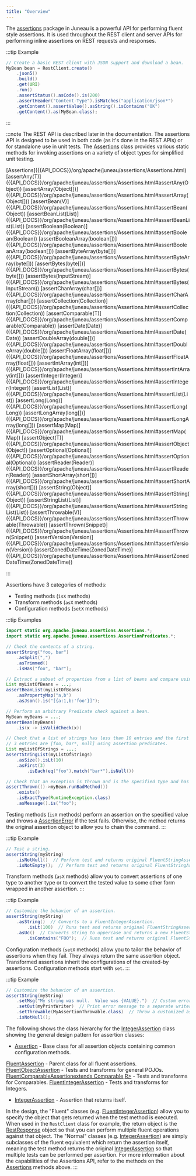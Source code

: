 ```yaml
---
title: "Overview"
---
```


The [assertions]({{API_DOCS}}/org/apache/juneau/assertions.html) package in Juneau is a powerful API for performing fluent style assertions.
It is used throughout the REST client and server APIs for performing inline assertions on REST requests and responses.

:::tip Example
```java
// Create a basic REST client with JSON support and download a bean.
MyBean bean = RestClient.create()
    .json5()
    .build()
    .get(URI)
    .run()
    .assertStatus().asCode().is(200)
    .assertHeader("Content-Type").isMatches("application/json*")
    .getContent().assertValue().asString().isContains("OK")
    .getContent().as(MyBean.class);
```
:::

:::note
The REST API is described later in the documentation.
The assertions API is designed to be used in both code (as it's done in the REST APIs) or for standalone
use in unit tests.
The [Assertions]({{API_DOCS}}/org/apache/juneau/assertions/Assertions.html) class provides various static methods for invoking assertions on a variety
of object types for simplified unit testing.

<tree>
<node-0><java-class>[Assertions]({{API_DOCS}}/org/apache/juneau/assertions/Assertions.html)</java-class></node-0>
<node-1><java-method>[assertAny(T)]({{API_DOCS}}/org/apache/juneau/assertions/Assertions.html#assertAny(Object))</java-method></node-1>
<node-1><java-method>[assertArray(Object[])]({{API_DOCS}}/org/apache/juneau/assertions/Assertions.html#assertArray(Object[]))</java-method></node-1>
<node-1><java-method>[assertBean(V)]({{API_DOCS}}/org/apache/juneau/assertions/Assertions.html#assertBean(Object))</java-method></node-1>
<node-1><java-method>[assertBeanList(List)]({{API_DOCS}}/org/apache/juneau/assertions/Assertions.html#assertBeanList(List))</java-method></node-1>
<node-1><java-method>[assertBoolean(Boolean)]({{API_DOCS}}/org/apache/juneau/assertions/Assertions.html#assertBoolean(Boolean))</java-method></node-1>
<node-1><java-method>[assertBooleanArray(boolean[])]({{API_DOCS}}/org/apache/juneau/assertions/Assertions.html#assertBooleanArray(boolean[]))</java-method></node-1>
<node-1><java-method>[assertByteArray(byte[])]({{API_DOCS}}/org/apache/juneau/assertions/Assertions.html#assertByteArray(byte[]))</java-method></node-1>
<node-1><java-method>[assertBytes(byte[])]({{API_DOCS}}/org/apache/juneau/assertions/Assertions.html#assertBytes(byte[]))</java-method></node-1>
<node-1><java-method>[assertBytes(InputStream)]({{API_DOCS}}/org/apache/juneau/assertions/Assertions.html#assertBytes(InputStream))</java-method></node-1>
<node-1><java-method>[assertCharArray(char[])]({{API_DOCS}}/org/apache/juneau/assertions/Assertions.html#assertCharArray(char[]))</java-method></node-1>
<node-1><java-method>[assertCollection(Collection)]({{API_DOCS}}/org/apache/juneau/assertions/Assertions.html#assertCollection(Collection))</java-method></node-1>
<node-1><java-method>[assertComparable(T)]({{API_DOCS}}/org/apache/juneau/assertions/Assertions.html#assertComparable(Comparable))</java-method></node-1>
<node-1><java-method>[assertDate(Date)]({{API_DOCS}}/org/apache/juneau/assertions/Assertions.html#assertDate(Date))</java-method></node-1>
<node-1><java-method>[assertDoubleArray(double[])]({{API_DOCS}}/org/apache/juneau/assertions/Assertions.html#assertDoubleArray(double[]))</java-method></node-1>
<node-1><java-method>[assertFloatArray(float[])]({{API_DOCS}}/org/apache/juneau/assertions/Assertions.html#assertFloatArray(float[]))</java-method></node-1>
<node-1><java-method>[assertIntArray(int[])]({{API_DOCS}}/org/apache/juneau/assertions/Assertions.html#assertIntArray(int[]))</java-method></node-1>
<node-1><java-method>[assertInteger(Integer)]({{API_DOCS}}/org/apache/juneau/assertions/Assertions.html#assertInteger(Integer))</java-method></node-1>
<node-1><java-method>[assertList(List)]({{API_DOCS}}/org/apache/juneau/assertions/Assertions.html#assertList(List))</java-method></node-1>
<node-1><java-method>[assertLong(Long)]({{API_DOCS}}/org/apache/juneau/assertions/Assertions.html#assertLong(Long))</java-method></node-1>
<node-1><java-method>[assertLongArray(long[])]({{API_DOCS}}/org/apache/juneau/assertions/Assertions.html#assertLongArray(long[]))</java-method></node-1>
<node-1><java-method>[assertMap(Map)]({{API_DOCS}}/org/apache/juneau/assertions/Assertions.html#assertMap(Map))</java-method></node-1>
<node-1><java-method>[assertObject(T)]({{API_DOCS}}/org/apache/juneau/assertions/Assertions.html#assertObject(Object))</java-method></node-1>
<node-1><java-method>[assertOptional(Optional)]({{API_DOCS}}/org/apache/juneau/assertions/Assertions.html#assertOptional(Optional))</java-method></node-1>
<node-1><java-method>[assertReader(Reader)]({{API_DOCS}}/org/apache/juneau/assertions/Assertions.html#assertReader(Reader))</java-method></node-1>
<node-1><java-method>[assertShortArray(short[])]({{API_DOCS}}/org/apache/juneau/assertions/Assertions.html#assertShortArray(short[]))</java-method></node-1>
<node-1><java-method>[assertString(Object)]({{API_DOCS}}/org/apache/juneau/assertions/Assertions.html#assertString(Object))</java-method></node-1>
<node-1><java-method>[assertStringList(List)]({{API_DOCS}}/org/apache/juneau/assertions/Assertions.html#assertStringList(List))</java-method></node-1>
<node-1><java-method>[assertThrowable(V)]({{API_DOCS}}/org/apache/juneau/assertions/Assertions.html#assertThrowable(Throwable))</java-method></node-1>
<node-1><java-method>[assertThrown(Snippet)]({{API_DOCS}}/org/apache/juneau/assertions/Assertions.html#assertThrown(Snippet))</java-method></node-1>
<node-1><java-method>[assertVersion(Version)]({{API_DOCS}}/org/apache/juneau/assertions/Assertions.html#assertVersion(Version))</java-method></node-1>
<node-1><java-method>[assertZonedDateTime(ZonedDateTime)]({{API_DOCS}}/org/apache/juneau/assertions/Assertions.html#assertZonedDateTime(ZonedDateTime))</java-method></node-1>
</tree>

:::

Assertions have 3 categories of methods:

- Testing methods (`isX` methods)
- Transform methods (`asX` methods)
- Configuration methods (`setX` methods)

:::tip Examples
```java
import static org.apache.juneau.assertions.Assertions.*;
import static org.apache.juneau.assertions.AssertionPredicates.*;

// Check the contents of a string.
assertString("foo, bar")
    .asSplit(",")
    .asTrimmed()
    .isHas("foo", "bar");

// Extract a subset of properties from a list of beans and compare using Simplified JSON.
List myListOfBeans = ...;
assertBeanList(myListOfBeans)
    .asPropertyMap("a,b")
    .asJson().is("[{a:1,b:'foo'}]");

// Perform an arbitrary Predicate check against a bean.
MyBean myBeans = ...;
assertBean(myBeans)
    .is(x -> isValidCheck(x))

// Check that a list of strings has less than 10 entries and the first
// 3 entries are [foo, bar*, null] using assertion predicates.
List myListOfStrings = ...;
assertStringList(myListOfStrings)
    .asSize().isLt(10)
    .asFirst(3)
        .isEach(eq("foo"),match("bar*"),isNull())

// Check that an exception is thrown and is the specified type and has the specified message.
assertThrown(()->myBean.runBadMethod())
    .exists()
    .isExactType(RuntimeException.class)
    .asMessage().is("foo");
```

Testing methods (`isX` methods) perform an assertion on the specified value and throws a [AssertionError]({{API_DOCS}}/java/lang/AssertionError.html) if
the test fails.  Otherwise, the method returns the original assertion object to allow you to chain the command.
:::

:::tip Example
```java
// Test a string.
assertString(myString)
    .isNotNull()  // Perform test and returns original FluentStringAssertion.
    .isNotEmpty();  // Perform test and returns original FluentStringAssertion.
```

Transform methods (`asX` methods) allow you to convert assertions of one type to another type or to convert the tested value to
some other form wrapped in another assertion.
:::

:::tip Example
```java
// Customize the behavior of an assertion.
assertString(myString)
    .asString()  // Converts to a FluentIntegerAssertion.
        .isLt(100)  // Runs test and returns original FluentStringAssertion.
    .asUc()  // Converts string to uppercase and returns a new FluentStringAssertion.
        .isContains("FOO");  // Runs test and returns original FluentStringAssertion.
```

Configuration methods (`setX` methods) allow you to tailor the behavior of assertions when they fail.  They always return the same assertion object.
Transformed assertions inherit the configurations of the created-by assertions.  Configuration methods start with `set`.
:::

:::tip Example
```java
// Customize the behavior of an assertion.
assertString(myString)
    .setMsg("My string was null.  Value was {VALUE}.")  // Custom error message when error occurs.
    .setOut(myPrintWriter)  // Print error message to a separate writer.
    .setThrowable(MyAssertionThrowable.class)  // Throw a customized assertion exception.
    .isNotNull();
```

The following shows the class hierarchy for the [IntegerAssertion]({{API_DOCS}}/org/apache/juneau/assertions/IntegerAssertion.html) class showing the general
design pattern for assertion classes:

- [Assertion]({{API_DOCS}}/org/apache/juneau/assertions/Assertion.html) - Base class for all assertion objects containing common configuration methods.

[FluentAssertion]({{API_DOCS}}/org/apache/juneau/assertions/FluentAssertion.html) - Parent class for all fluent assertions.
[FluentObjectAssertion]({{API_DOCS}}/org/apache/juneau/assertions/FluentObjectAssertion.html) - Tests and transforms for general POJOs.
[FluentComparableAssertionextends Comparable,R>]({{API_DOCS}}/org/apache/juneau/assertions/FluentComparableAssertion.html) - Tests and transforms for Comparables.
[FluentIntegerAssertion]({{API_DOCS}}/org/apache/juneau/assertions/FluentIntegerAssertion.html) - Tests and transforms for Integers.

- [IntegerAssertion]({{API_DOCS}}/org/apache/juneau/assertions/IntegerAssertion.html) - Assertion that returns itself.

In the design, the "Fluent" classes (e.g. [FluentIntegerAssertion]({{API_DOCS}}/org/apache/juneau/assertions/FluentIntegerAssertion.html)) allow you to specify the object
that gets returned when the test method is executed.  When used in the `RestClient` class for example, the return
object is the [RestResponse]({{API_DOCS}}/org/apache/juneau/rest/client/RestResponse.html) object so that you can perform multiple fluent operations against that object.
The "Normal" classes (e.g. [IntegerAssertion]({{API_DOCS}}/org/apache/juneau/assertions/IntegerAssertion.html)) are simply subclasses of the fluent equivalent
which return the assertion itself, meaning the test method returns the original [IntegerAssertion]({{API_DOCS}}/org/apache/juneau/assertions/IntegerAssertion.html)
so that multiple tests can be performed per assertion.
For more information about the capabilities of the Assertions API, refer to the methods on the [Assertions]({{API_DOCS}}/org/apache/juneau/assertions/Assertions.html) methods
above.
:::